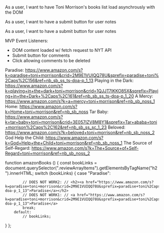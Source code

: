 As a user, I want to have Toni Morrison's books list load asynchrously with the DOM

As a user, I want to have a submit button for user notes

As a user, I want to have a submit button for user notes

MVP Event Listeners:
- DOM content loaded w/ fetch request to NYT API
- Submit button for comments
- Click allowing comments to be deleted

Paradise: https://www.amazon.com/s?k=paradise+toni+morrison&crid=2M9E1VUIQQ78U&sprefix=paradise+toni%2Caps%2C156&ref=nb_sb_ss_ts-doa-p_1_13
Playing in the Dark: https://www.amazon.com/s?k=playing+in+the+dark+toni+morrison&crid=1QJJT7IKKO85X&sprefix=Playing+in+the+Dark+%2Caps%2C161&ref=nb_sb_ss_ts-doa-p_1_20
A Mercy: https://www.amazon.com/s?k=a+mercy+toni+morrison&ref=nb_sb_noss_1
Home: https://www.amazon.com/s?k=Home+toni+morrison&ref=nb_sb_noss
Tar Baby: https://www.amazon.com/s?k=tar+baby+toni+morrison&crid=3E057IZV8M8Y1&sprefix=Tar+ababa+toni+morrison%2Caps%2C162&ref=nb_sb_ss_sc_1_23
Beloved: https://www.amazon.com/s?k=beloved+toni+morrison&ref=nb_sb_noss_2
God Help the Child: https://www.amazon.com/s?k=God+Help+the+Child+toni+morrison&ref=nb_sb_noss_1
The Source of Self-Regard: https://www.amazon.com/s?k=The+Source+of+Self-Regard+toni+morrison&ref=nb_sb_noss_2


function amazonBooks () {
    const bookLinks = document.querySelector(".reviewArrayItems").getElementsByTagName("h2").innerHTML;
    switch (bookLinks) {
        case "Paradise":
            
            // DOES NOT WORK2: // <h2><a href="https://www.amazon.com/s?k=paradise+toni+morrison&crid=2M9E1VUIQQ78U&sprefix=paradise+toni%2Caps%2C156&ref=nb_sb_ss_ts-doa-p_1_13">Paradise</a></h2>
            // DOES NOT WORK1: // <a href="https://www.amazon.com/s?k=paradise+toni+morrison&crid=2M9E1VUIQQ78U&sprefix=paradise+toni%2Caps%2C156&ref=nb_sb_ss_ts-doa-p_1_13">Paradise</a>
            break;
        default:
            // bookLinks;
}
};